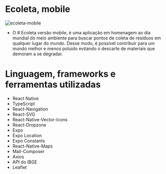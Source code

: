 # Ecoleta, mobile

![ecoleta-mobile](https://user-images.githubusercontent.com/59968647/83975911-de06be00-a8cc-11ea-9391-cb12fdc082de.png)

- O # Ecoleta versão mobile, é uma aplicação em homenagem ao dia mundial do meio ambiente para buscar pontos de coleta de resíduos em qualquer lugar do mundo. Desse modo, é possível contribuir para um mundo melhor e menos poluído evitando o descarte de materiais que demoram a se degradar.

# Linguagem, frameworks e ferramentas utilizadas

- React Native
- TypeScript
- React-Navigation
- React-SVG
- React-Native-Vector-Icons
- React-Dropzone
- Expo
- Expo Location
- Expo Constants
- React-Native-Maps
- Mail-Composer
- Axios
- API do IBGE
- Leaflet
